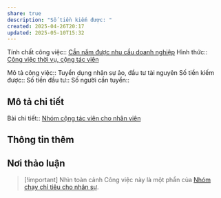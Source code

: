 ```yaml
---
share: true
description: "Số tiền kiếm được: "
created: 2025-04-26T20:17
updated: 2025-05-10T15:32
---
```


Tính chất công việc:: [Cần nắm được nhu cầu doanh nghiệp](../../1.%20T%C3%ADnh%20ch%E1%BA%A5t%20c%C3%B4ng%20vi%E1%BB%87c/Theo%20nguy%C3%AAn%20li%E1%BB%87u,%20ngu%E1%BB%93n%20th%C3%B4ng%20tin/C%E1%BA%A7n%20n%E1%BA%AFm%20%C4%91%C6%B0%E1%BB%A3c%20nhu%20c%E1%BA%A7u%20doanh%20nghi%E1%BB%87p.md)
Hình thức:: [Công việc thời vụ, cộng tác viên](../C%C3%B4ng%20vi%E1%BB%87c%20th%E1%BB%9Di%20v%E1%BB%A5,%20c%E1%BB%99ng%20t%C3%A1c%20vi%C3%AAn/index.md)

Mô tả công việc:: Tuyển dụng nhân sự ảo, đầu tư tài nguyên
Số tiền kiếm được:: 
Số tiền đầu tư:: 
Số người cần tuyển:: 

## Mô tả chi tiết
Bài chi tiết:: [Nhóm cộng tác viên cho nhân viên](../../../../%F0%9F%93%90D%E1%BB%B1%20%C3%A1n/Ch%E1%BA%A1y%20ch%E1%BB%89%20ti%C3%AAu/index.md)
## Thông tin thêm
## Nơi thảo luận

> [!important] Nhìn toàn cảnh
> Công việc này là một phần của [Nhóm chạy chỉ tiêu cho nhân sự](../../../../%F0%9F%93%90D%E1%BB%B1%20%C3%A1n/Ch%E1%BA%A1y%20ch%E1%BB%89%20ti%C3%AAu/index.md).
